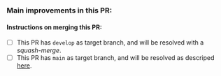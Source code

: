 ### Main improvements in this PR:
<!-- Pointwise mention what changes were made in what function. Examples: 
- fix:
  - `functionName` failed to do action X
- documentation:
  - updated all documentation 
- features:
  - introduced option to do function Y (solves #12345) -->

#### Instructions on merging this PR:
<!-- Chose ONE of the following two options
and replace [ ] with [X] to check the box.-->
- [ ] This PR has `develop` as target branch, and will be resolved with a *squash-merge*.
- [ ] This PR has `main` as target branch, and will be resolved as descriped [here](https://github.com/SysBioChalmers/RAVEN/wiki/Development-policy#make-a-new-release).
